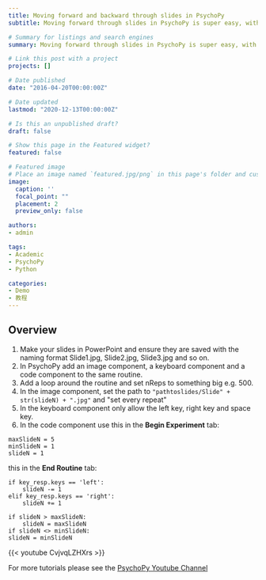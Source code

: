 ```yaml
---
title: Moving forward and backward through slides in PsychoPy
subtitle: Moving forward through slides in PsychoPy is super easy, with no code at all. But folks at workshops often asked us "how do we move back and forward through slides like a book?". Well, this is a great intro to code - so here's how!

# Summary for listings and search engines
summary: Moving forward through slides in PsychoPy is super easy, with no code at all. But folks at workshops often asked us "how do we move back and forward through slides like a book?". Well, this is a great intro to code - so here's how!

# Link this post with a project
projects: []

# Date published
date: "2016-04-20T00:00:00Z"

# Date updated
lastmod: "2020-12-13T00:00:00Z"

# Is this an unpublished draft?
draft: false

# Show this page in the Featured widget?
featured: false

# Featured image
# Place an image named `featured.jpg/png` in this page's folder and customize its options here.
image:
  caption: ''
  focal_point: ""
  placement: 2
  preview_only: false

authors:
- admin

tags:
- Academic
- PsychoPy
- Python

categories:
- Demo
- 教程
---
```


## Overview

1. Make your slides in PowerPoint and ensure they are saved with the naming format Slide1.jpg, Slide2.jpg, Slide3.jpg and so on.
2. In PsychoPy add an image component, a keyboard component and a code component to the same routine.
3. Add a loop around the routine and set nReps to something big e.g. 500.
4. In the image component, set the path to `"pathtoslides/Slide" + str(slideN) + ".jpg"` and "set every repeat"
5. In the keyboard component only allow the left key, right key and space key. 
6. In the code component use this in the **Begin Experiment** tab:
```
maxSlideN = 5
minSlideN = 1
slideN = 1
```
this in the **End Routine** tab:
```
if key_resp.keys == 'left':
    slideN -= 1
elif key_resp.keys == 'right':
    slideN += 1

if slideN > maxSlideN:
    slideN = maxSlideN
if slideN <> minSlideN:
slideN = minSlideN
```

{{< youtube CvjvqLZHXrs >}}

For more tutorials please see the <a href="https://www.youtube.com/c/psychopy_official" target="_blank">PsychoPy Youtube Channel</a>